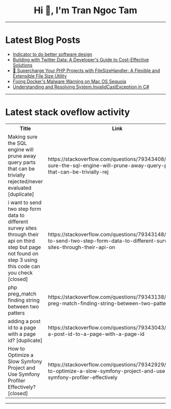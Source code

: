 <h1 align="center">Hi 👋, I'm Tran Ngoc Tam</h1>

---

# Latest Blog Posts 
<!-- BLOG-POST-LIST:START -->
- [Indicator to do better software design](https://dev.to/manoj_kumar_6703aa3643a64/indicator-to-do-better-software-design-4pad)
- [Building with Twitter Data: A Developer&#39;s Guide to Cost-Effective Solutions](https://dev.to/kaito2046/building-with-twitter-data-a-developers-guide-to-cost-effective-solutions-4cmh)
- [🚀 Supercharge Your PHP Projects with FileSizeHandler: A Flexible and Extensible File Size Utility](https://dev.to/nassiry/supercharge-your-php-projects-with-filesizehandler-a-flexible-and-extensible-file-size-utility-3nn9)
- [Fixing Docker&#39;s Malware Warning on Mac OS Sequoia](https://dev.to/oler/fixing-dockers-malware-warning-on-mac-os-sequoia-4fl4)
- [Understanding and Resolving System.InvalidCastException in C#](https://dev.to/iamcymentho/understanding-and-resolving-systeminvalidcastexception-in-c-2fno)
<!-- BLOG-POST-LIST:END -->

---

# Latest stack oveflow activity
<table>
  <tr><th>Title</th><th>Link</th></tr>
  <!-- STACKOVERFLOW:START --><tr><td>Making sure the SQL engine will prune away query parts that can be trivially rejected/never evaluated [duplicate]</td><td>https://stackoverflow.com/questions/79343408/making-sure-the-sql-engine-will-prune-away-query-parts-that-can-be-trivially-rej</td></tr><tr><td>i want to send two step form data to different survey sites through their api on third step but page not found on step 3 using this code can you check [closed]</td><td>https://stackoverflow.com/questions/79343148/i-want-to-send-two-step-form-data-to-different-survey-sites-through-their-api-on</td></tr><tr><td>php preg_match finding string between two patters</td><td>https://stackoverflow.com/questions/79343138/php-preg-match-finding-string-between-two-patters</td></tr><tr><td>adding a post id to a page with a page id? [duplicate]</td><td>https://stackoverflow.com/questions/79343043/adding-a-post-id-to-a-page-with-a-page-id</td></tr><tr><td>How to Optimize a Slow Symfony Project and Use Symfony Profiler Effectively? [closed]</td><td>https://stackoverflow.com/questions/79342929/how-to-optimize-a-slow-symfony-project-and-use-symfony-profiler-effectively</td></tr><!-- STACKOVERFLOW:END -->
</table>

---


